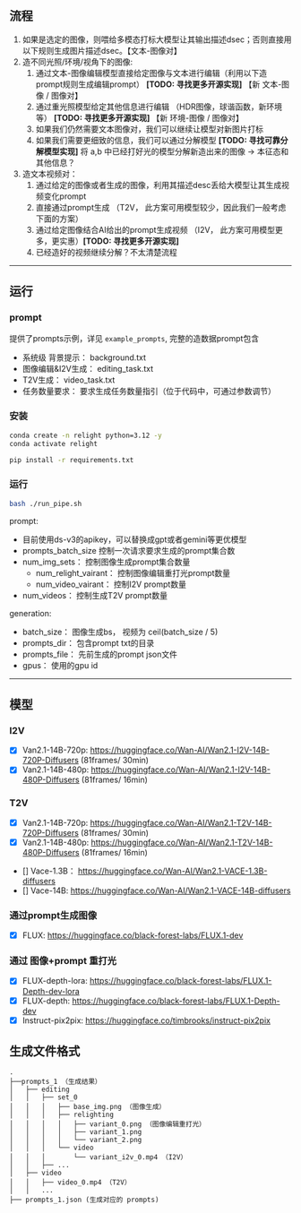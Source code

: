 ## 流程

1. 如果是选定的图像，则喂给多模态打标大模型让其输出描述dsec；否则直接用以下规则生成图片描述dsec。【文本-图像对】
2. 造不同光照/环境/视角下的图像:
    1. 通过文本-图像编辑模型直接给定图像与文本进行编辑（利用以下造prompt规则生成编辑prompt） **[TODO: 寻找更多开源实现]**  【新 文本-图像 / 图像对】
    2. 通过重光照模型给定其他信息进行编辑 （HDR图像，球谐函数，新环境等） **[TODO: 寻找更多开源实现]**  【新 环境-图像 / 图像对】
    3. 如果我们仍然需要文本图像对，我们可以继续让模型对新图片打标
    4. 如果我们需要更细致的信息，我们可以通过分解模型 **[TODO: 寻找可靠分解模型实现]** 将 a,b 中已经打好光的模型分解新造出来的图像 → 本征态和其他信息？
3. 造文本视频对：
    1. 通过给定的图像或者生成的图像，利用其描述desc丢给大模型让其生成视频变化prompt
    2. 直接通过prompt生成 （T2V， 此方案可用模型较少，因此我们一般考虑下面的方案）
    3. 通过给定图像结合AI给出的prompt生成视频 （I2V， 此方案可用模型更多，更实惠）**[TODO: 寻找更多开源实现]**
    4. 已经造好的视频继续分解？不太清楚流程

---
## 运行

### prompt
提供了prompts示例，详见 `example_prompts`, 完整的造数据prompt包含
- 系统级 背景提示： background.txt
- 图像编辑&I2V生成： editing_task.txt
- T2V生成： video_task.txt
- 任务数量要求： 要求生成任务数量指引（位于代码中，可通过参数调节）


### 安装
```bash
conda create -n relight python=3.12 -y
conda activate relight

pip install -r requirements.txt
```


### 运行
```bash
bash ./run_pipe.sh
```

prompt:
- 目前使用ds-v3的apikey，可以替换成gpt或者gemini等更优模型
- prompts_batch_size 控制一次请求要求生成的prompt集合数
- num_img_sets： 控制图像生成prompt集合数量
    - num_relight_vairant： 控制图像编辑重打光prompt数量
    - num_video_vairant： 控制I2V prompt数量
- num_videos： 控制生成T2V prompt数量

generation:
- batch_size： 图像生成bs， 视频为 ceil(batch_size / 5)
- prompts_dir： 包含prompt txt的目录
- prompts_file： 先前生成的prompt json文件
- gpus： 使用的gpu id

---
## 模型

### I2V
- [x] Van2.1-14B-720p: https://huggingface.co/Wan-AI/Wan2.1-I2V-14B-720P-Diffusers (81frames/ 30min)
- [x] Van2.1-14B-480p: https://huggingface.co/Wan-AI/Wan2.1-I2V-14B-480P-Diffusers (81frames/ 16min)

### T2V
- [x] Van2.1-14B-720p: https://huggingface.co/Wan-AI/Wan2.1-T2V-14B-720P-Diffusers (81frames/ 30min)
- [x] Van2.1-14B-480p: https://huggingface.co/Wan-AI/Wan2.1-T2V-14B-480P-Diffusers (81frames/ 16min)
- [] Vace-1.3B： https://huggingface.co/Wan-AI/Wan2.1-VACE-1.3B-diffusers
- [] Vace-14B: https://huggingface.co/Wan-AI/Wan2.1-VACE-14B-diffusers

### 通过prompt生成图像
- [x] FLUX: https://huggingface.co/black-forest-labs/FLUX.1-dev

### 通过 图像+prompt 重打光
- [x] FLUX-depth-lora: https://huggingface.co/black-forest-labs/FLUX.1-Depth-dev-lora 
- [x] FLUX-depth: https://huggingface.co/black-forest-labs/FLUX.1-Depth-dev
- [x] Instruct-pix2pix: https://huggingface.co/timbrooks/instruct-pix2pix 

## 生成文件格式
```
.
├──prompts_1 （生成结果）
│   ├── editing
│   │   ├── set_0
│   │   │   ├── base_img.png （图像生成）
│   │   │   ├── relighting
│   │   │   │   ├── variant_0.png （图像编辑重打光）
│   │   │   │   ├── variant_1.png
│   │   │   │   └── variant_2.png
│   │   │   └── video
│   │   │       └── variant_i2v_0.mp4 （I2V）
│   │   ├── ...
│   ├── video
│   │   ├── video_0.mp4 （T2V）
│   │   ...
├── prompts_1.json (生成对应的 prompts)
```

